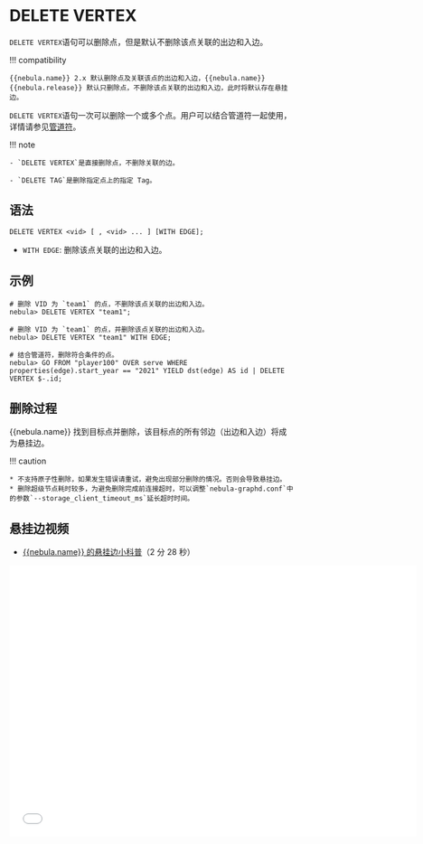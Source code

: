 # DELETE VERTEX

`DELETE VERTEX`语句可以删除点，但是默认不删除该点关联的出边和入边。

!!! compatibility

    {{nebula.name}} 2.x 默认删除点及关联该点的出边和入边，{{nebula.name}}  {{nebula.release}} 默认只删除点，不删除该点关联的出边和入边，此时将默认存在悬挂边。

`DELETE VERTEX`语句一次可以删除一个或多个点。用户可以结合管道符一起使用，详情请参见[管道符](../5.operators/4.pipe.md)。

!!! note

    - `DELETE VERTEX`是直接删除点，不删除关联的边。

    - `DELETE TAG`是删除指定点上的指定 Tag。

## 语法

```ngql
DELETE VERTEX <vid> [ , <vid> ... ] [WITH EDGE];
```

- `WITH EDGE`: 删除该点关联的出边和入边。


## 示例

```ngql
# 删除 VID 为 `team1` 的点，不删除该点关联的出边和入边。
nebula> DELETE VERTEX "team1";

# 删除 VID 为 `team1` 的点，并删除该点关联的出边和入边。
nebula> DELETE VERTEX "team1" WITH EDGE;

```

```ngql
# 结合管道符，删除符合条件的点。
nebula> GO FROM "player100" OVER serve WHERE properties(edge).start_year == "2021" YIELD dst(edge) AS id | DELETE VERTEX $-.id;
```

## 删除过程

{{nebula.name}} 找到目标点并删除，该目标点的所有邻边（出边和入边）将成为悬挂边。

!!! caution

    * 不支持原子性删除，如果发生错误请重试，避免出现部分删除的情况。否则会导致悬挂边。
    * 删除超级节点耗时较多，为避免删除完成前连接超时，可以调整`nebula-graphd.conf`中的参数`--storage_client_timeout_ms`延长超时时间。

## 悬挂边视频

* [{{nebula.name}} 的悬挂边小科普](https://www.bilibili.com/video/BV1GR4y1F7ko)（2 分 28 秒）
<iframe src="//player.bilibili.com/player.html?aid=339743290&bvid=BV1GR4y1F7ko&cid=545565805&page=1&high_quality=1" scrolling="no" border="0" frameborder="no" framespacing="0" allowfullscreen="true" width="720px" height="480px"> </iframe>
